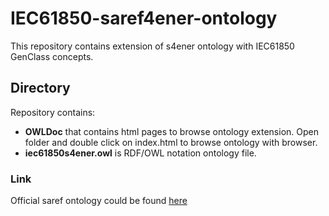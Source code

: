 # IEC61850-saref4ener-ontology

This repository contains extension of s4ener ontology with IEC61850 GenClass concepts.

## Directory
Repository contains:
- **OWLDoc** that contains html pages to browse ontology extension. Open folder and double click on index.html to browse ontology with browser.
- **iec61850s4ener.owl** is RDF/OWL notation ontology file.

### Link
Official saref ontology could be found [here](https://saref.etsi.org/core/v3.1.1/)
